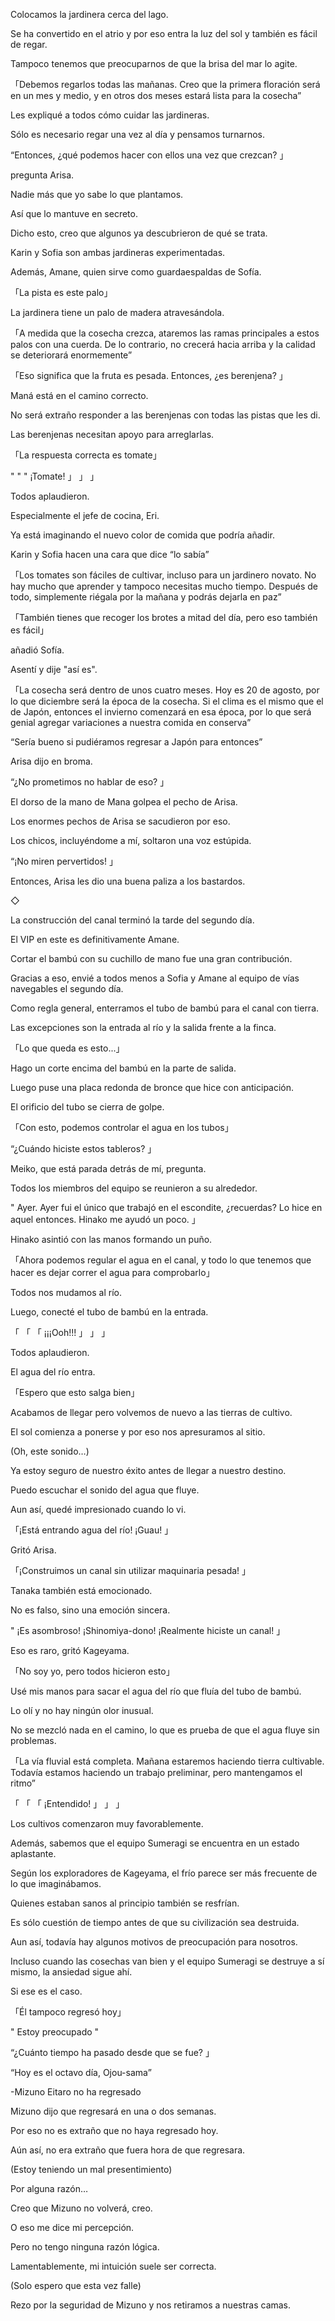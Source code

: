 
Colocamos la jardinera cerca del lago.

Se ha convertido en el atrio y por eso entra la luz del sol y también es fácil de regar.

Tampoco tenemos que preocuparnos de que la brisa del mar lo agite.

「Debemos regarlos todas las mañanas. Creo que la primera floración será en un mes y medio, y en otros dos meses estará lista para la cosecha”

Les expliqué a todos cómo cuidar las jardineras.

Sólo es necesario regar una vez al día y pensamos turnarnos.

“Entonces, ¿qué podemos hacer con ellos una vez que crezcan? 」

pregunta Arisa.

Nadie más que yo sabe lo que plantamos.

Así que lo mantuve en secreto.

Dicho esto, creo que algunos ya descubrieron de qué se trata.

Karin y Sofia son ambas jardineras experimentadas.

Además, Amane, quien sirve como guardaespaldas de Sofía.

「La pista es este palo」

La jardinera tiene un palo de madera atravesándola.

「A medida que la cosecha crezca, ataremos las ramas principales a estos palos con una cuerda. De lo contrario, no crecerá hacia arriba y la calidad se deteriorará enormemente”

「Eso significa que la fruta es pesada. Entonces, ¿es berenjena? 」

Maná está en el camino correcto.

No será extraño responder a las berenjenas con todas las pistas que les di.

Las berenjenas necesitan apoyo para arreglarlas.

「La respuesta correcta es tomate」

" " " ¡Tomate! 」 」 」

Todos aplaudieron.

Especialmente el jefe de cocina, Eri.

Ya está imaginando el nuevo color de comida que podría añadir.

Karin y Sofia hacen una cara que dice “lo sabía”

「Los tomates son fáciles de cultivar, incluso para un jardinero novato. No hay mucho que aprender y tampoco necesitas mucho tiempo. Después de todo, simplemente riégala por la mañana y podrás dejarla en paz”

「También tienes que recoger los brotes a mitad del día, pero eso también es fácil」

añadió Sofía.

Asentí y dije "así es".

「La cosecha será dentro de unos cuatro meses. Hoy es 20 de agosto, por lo que diciembre será la época de la cosecha. Si el clima es el mismo que el de Japón, entonces el invierno comenzará en esa época, por lo que será genial agregar variaciones a nuestra comida en conserva”

“Sería bueno si pudiéramos regresar a Japón para entonces”

Arisa dijo en broma.

“¿No prometimos no hablar de eso? 」

El dorso de la mano de Mana golpea el pecho de Arisa.

Los enormes pechos de Arisa se sacudieron por eso.

Los chicos, incluyéndome a mí, soltaron una voz estúpida.

“¡No miren pervertidos! 」

Entonces, Arisa les dio una buena paliza a los bastardos.

◇

La construcción del canal terminó la tarde del segundo día.

El VIP en este es definitivamente Amane.

Cortar el bambú con su cuchillo de mano fue una gran contribución.

Gracias a eso, envié a todos menos a Sofia y Amane al equipo de vías navegables el segundo día.

Como regla general, enterramos el tubo de bambú para el canal con tierra.

Las excepciones son la entrada al río y la salida frente a la finca.

「Lo que queda es esto...」

Hago un corte encima del bambú en la parte de salida.

Luego puse una placa redonda de bronce que hice con anticipación.

El orificio del tubo se cierra de golpe.

「Con esto, podemos controlar el agua en los tubos」

“¿Cuándo hiciste estos tableros? 」

Meiko, que está parada detrás de mí, pregunta.

Todos los miembros del equipo se reunieron a su alrededor.

" Ayer. Ayer fui el único que trabajó en el escondite, ¿recuerdas? Lo hice en aquel entonces. Hinako me ayudó un poco. 」

Hinako asintió con las manos formando un puño.

「Ahora podemos regular el agua en el canal, y todo lo que tenemos que hacer es dejar correr el agua para comprobarlo」

Todos nos mudamos al río.

Luego, conecté el tubo de bambú en la entrada.

「 「 「 ¡¡¡Ooh!!! 」 」 」

Todos aplaudieron.

El agua del río entra.

「Espero que esto salga bien」

Acabamos de llegar pero volvemos de nuevo a las tierras de cultivo.

El sol comienza a ponerse y por eso nos apresuramos al sitio.

(Oh, este sonido…)

Ya estoy seguro de nuestro éxito antes de llegar a nuestro destino.

Puedo escuchar el sonido del agua que fluye.

Aun así, quedé impresionado cuando lo vi.

「¡Está entrando agua del río! ¡Guau! 」

Gritó Arisa.

「¡Construimos un canal sin utilizar maquinaria pesada! 」

Tanaka también está emocionado.

No es falso, sino una emoción sincera.

" ¡Es asombroso! ¡Shinomiya-dono! ¡Realmente hiciste un canal! 」

Eso es raro, gritó Kageyama.

「No soy yo, pero todos hicieron esto」

Usé mis manos para sacar el agua del río que fluía del tubo de bambú.

Lo olí y no hay ningún olor inusual.

No se mezcló nada en el camino, lo que es prueba de que el agua fluye sin problemas.

「La vía fluvial está completa. Mañana estaremos haciendo tierra cultivable. Todavía estamos haciendo un trabajo preliminar, pero mantengamos el ritmo”

「 「 「 ¡Entendido! 」 」 」

Los cultivos comenzaron muy favorablemente.

Además, sabemos que el equipo Sumeragi se encuentra en un estado aplastante.

Según los exploradores de Kageyama, el frío parece ser más frecuente de lo que imaginábamos.

Quienes estaban sanos al principio también se resfrían.

Es sólo cuestión de tiempo antes de que su civilización sea destruida.

Aun así, todavía hay algunos motivos de preocupación para nosotros.

Incluso cuando las cosechas van bien y el equipo Sumeragi se destruye a sí mismo, la ansiedad sigue ahí.

Si ese es el caso.

「Él tampoco regresó hoy」

" Estoy preocupado "

“¿Cuánto tiempo ha pasado desde que se fue? 」

“Hoy es el octavo día, Ojou-sama”

-Mizuno Eitaro no ha regresado

Mizuno dijo que regresará en una o dos semanas.

Por eso no es extraño que no haya regresado hoy.

Aún así, no era extraño que fuera hora de que regresara.

(Estoy teniendo un mal presentimiento)

Por alguna razón…

Creo que Mizuno no volverá, creo.

O eso me dice mi percepción.

Pero no tengo ninguna razón lógica.

Lamentablemente, mi intuición suele ser correcta.

(Solo espero que esta vez falle)

Rezo por la seguridad de Mizuno y nos retiramos a nuestras camas.